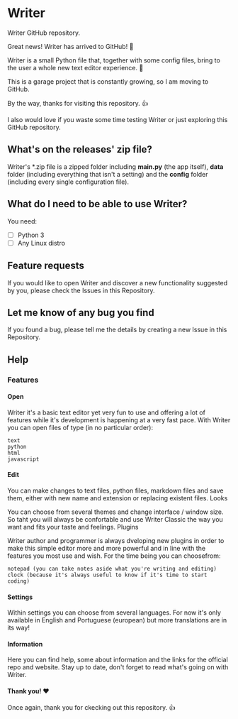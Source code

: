 # Writer
Writer GitHub repository.

Great news! Writer has arrived to GitHub! :tada:

Writer is a small Python file that, together with some config files, bring to the user a whole new text editor experience. :thinking:

This is a garage project that is constantly growing, so I am moving to GitHub.

By the way, thanks for visiting this repository. :+1:

I also would love if you waste some time testing Writer or just exploring this GitHub repository.

## What's on the releases' zip file?
Writer's *.zip file is a zipped folder including **main.py** (the app itself), **data** folder (including everything that isn't a setting) and the __config__ folder (including every single configuration file).

## What do I need to be able to use Writer?
You need:
* [ ] Python 3 
* [ ] Any Linux distro
  
## Feature requests
If you would like to open Writer and discover a new functionality suggested by you, please check the Issues in this Repository.

## Let me know of any bug you find
If you found a bug, please tell me the details by creating a new Issue in this Repository.

## Help
### Features
#### Open

Writer it's a basic text editor yet very fun to use and offering a lot of features while it's development is happening at a very fast pace.
With Writer you can open files of type (in no particular order):

    text
    python
    html
    javascript

#### Edit

You can make changes to text files, python files, markdown files and save them, either with new name and extension or replacing existent files.
Looks

You can choose from several themes and change interface / window size. So taht you will always be confortable and use Writer Classic the way you want and fits your taste and feelings.
Plugins

Writer author and programmer is always dveloping new plugins in order to make this simple editor more and more powerful and in line with the features you most use and wish. For the time being you can choosefrom:

    notepad (you can take notes aside what you're writing and editing)
    clock (because it's always useful to know if it's time to start coding)

#### Settings

Within settings you can choose from several languages. For now it's only available in English and Portuguese (european) but more translations are in its way!

#### Information

Here you can find help, some about information and the links for the official repo and website. Stay up to date, don't forget to read what's going on with Writer.

#### Thank you! :heart:

Once again, thank you for ckecking out this repository. :+1:
